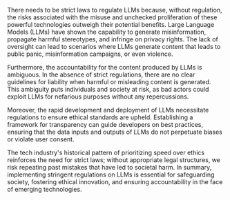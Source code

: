 There needs to be strict laws to regulate LLMs because, without regulation, the risks associated with the misuse and unchecked proliferation of these powerful technologies outweigh their potential benefits. Large Language Models (LLMs) have shown the capability to generate misinformation, propagate harmful stereotypes, and infringe on privacy rights. The lack of oversight can lead to scenarios where LLMs generate content that leads to public panic, misinformation campaigns, or even violence.

Furthermore, the accountability for the content produced by LLMs is ambiguous. In the absence of strict regulations, there are no clear guidelines for liability when harmful or misleading content is generated. This ambiguity puts individuals and society at risk, as bad actors could exploit LLMs for nefarious purposes without any repercussions.

Moreover, the rapid development and deployment of LLMs necessitate regulations to ensure ethical standards are upheld. Establishing a framework for transparency can guide developers on best practices, ensuring that the data inputs and outputs of LLMs do not perpetuate biases or violate user consent. 

The tech industry's historical pattern of prioritizing speed over ethics reinforces the need for strict laws; without appropriate legal structures, we risk repeating past mistakes that have led to societal harm. In summary, implementing stringent regulations on LLMs is essential for safeguarding society, fostering ethical innovation, and ensuring accountability in the face of emerging technologies.